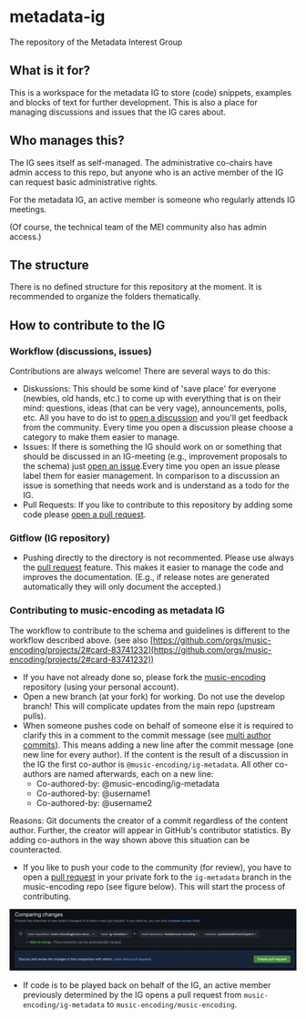 # metadata-ig
The repository of the Metadata Interest Group

## What is it for?
This is a workspace for the metadata IG to store (code) snippets, examples and blocks of text for further development. This is also a place for managing discussions and issues that the IG cares about.

## Who manages this?
The IG sees itself as self-managed. The administrative co-chairs have admin access to this repo, but anyone who is an active member of the IG can request basic administrative rights.

For the metadata IG, an active member is someone who regularly attends IG meetings.

(Of course, the technical team of the MEI community also has admin access.)

## The structure
There is no defined structure for this repository at the moment.
It is recommended to organize the folders thematically.

## How to contribute to the IG
### Workflow (discussions, issues)

Contributions are always welcome! There are several ways to do this:

- Diskussions: This should be some kind of 'save place' for everyone (newbies, old hands, etc.) to come up with everything that is on their mind: questions, ideas (that can be very vage), announcements, polls, etc. All you have to do ist to [open a discussion](https://github.com/music-encoding/metadata-ig/discussions) and you'll get feedback from the community. Every time you open a discussion please choose a category to make them easier to manage.
- Issues: If there is something the IG should work on or something that should be discussed in an IG-meeting (e.g., improvement proposals to the schema) just [open an issue](https://github.com/music-encoding/metadata-ig/issues).Every time you open an issue please label them for easier management. In comparison to a discussion an issue is something that needs work and is understand as a todo for the IG.
- Pull Requests: If you like to contribute to this repository by adding some code please [open a pull request](https://github.com/music-encoding/metadata-ig/pulls).

### Gitflow (IG repository)
- Pushing directly to the directory is not recommented. Please use always the [pull request](https://github.com/music-encoding/metadata-ig/pulls) feature. This makes it easier to manage the code and improves the documentation. (E.g., if release notes are generated automatically they will only document the accepted.)

### Contributing to music-encoding as metadata IG
The workflow to contribute to the schema and guidelines is different to the workflow described above. (see also [https://github.com/orgs/music-encoding/projects/2#card-83741232](https://github.com/orgs/music-encoding/projects/2#card-83741232))

- If you have not already done so, please fork the [music-encoding](https://github.com/music-encoding/music-encoding) repository (using your personal account). 
- Open a new branch (at your fork) for working. Do not use the develop branch! This will complicate updates from the main repo (upstream pulls).
- When someone pushes code on behalf of someone else it is required to clarify this in a comment to the commit message (see [multi author commits](https://docs.github.com/en/pull-requests/committing-changes-to-your-project/creating-and-editing-commits/creating-a-commit-with-multiple-authors)). This means adding a new line after the commit message (one new line for every author). If the content is the result of a discussion in the IG the first co-author is `@music-encoding/ig-metadata`. All other co-authors are named afterwards, each on a new line:
    - Co-authored-by: @music-encoding/ig-metadata
    - Co-authored-by: @username1
    - Co-authored-by: @username2

Reasons: Git documents the creator of a commit regardless of the content author. Further, the creator will appear in GitHub's contributor statistics. By adding co-authors in the way shown above this situation can be counteracted.
 
- If you like to push your code to the community (for review), you have to open a [pull request](https://github.com/music-encoding/music-encoding/pulls) in your private fork to the `ig-metadata` branch in the music-encoding repo (see figure below). This will start the process of contributing.

![Opening pull request to ig-metadata](img/openPR2music-encoding.png)

- If code is to be played back on behalf of the IG, an active member previously determined by the IG opens a pull request from `music-encoding/ig-metadata` to `music-encoding/music-encoding`.